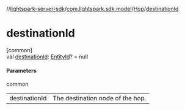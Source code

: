 //[lightspark-server-sdk](../../../index.md)/[com.lightspark.sdk.model](../index.md)/[Hop](index.md)/[destinationId](destination-id.md)

# destinationId

[common]\
val [destinationId](destination-id.md): [EntityId](../-entity-id/index.md)? = null

#### Parameters

common

| | |
|---|---|
| destinationId | The destination node of the hop. |
